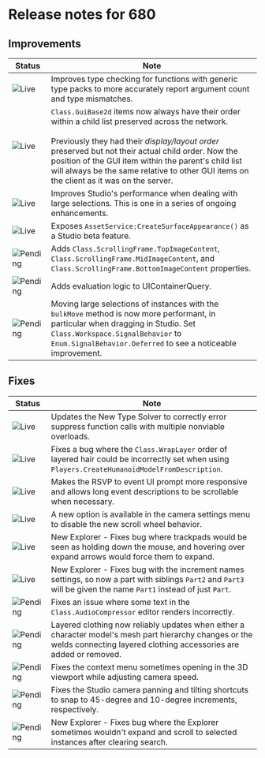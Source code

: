 # Release notes for 680

## Improvements

| Status | Note |
|--------|------|
| ![Live](https://img.shields.io/badge/Live-009E57?style=flat)  | Improves type checking for functions with generic type packs to more accurately report argument count and type mismatches. |
| ![Live](https://img.shields.io/badge/Live-009E57?style=flat)  | `Class.GuiBase2d` items now always have their order within a child list preserved across the network.<br><br>Previously they had their _display/layout order_ preserved but not their actual child order. Now the position of the GUI item within the parent's child list will always be the same relative to other GUI items on the client as it was on the server. |
| ![Live](https://img.shields.io/badge/Live-009E57?style=flat)  | Improves Studio's performance when dealing with large selections. This is one in a series of ongoing enhancements. |
| ![Live](https://img.shields.io/badge/Live-009E57?style=flat)  | Exposes `AssetService:CreateSurfaceAppearance()` as a Studio beta feature. |
| ![Pending](https://img.shields.io/badge/Pending-DEA517?style=flat)  | Adds `Class.ScrollingFrame.TopImageContent`, `Class.ScrollingFrame.MidImageContent`, and `Class.ScrollingFrame.BottomImageContent` properties. |
| ![Pending](https://img.shields.io/badge/Pending-DEA517?style=flat)  | Adds evaluation logic to UIContainerQuery. |
| ![Pending](https://img.shields.io/badge/Pending-DEA517?style=flat)  | Moving large selections of instances with the `bulkMove` method is now more performant, in particular when dragging in Studio. Set `Class.Workspace.SignalBehavior` to `Enum.SignalBehavior.Deferred` to see a noticeable improvement. |
## Fixes

| Status | Note |
|--------|------|
| ![Live](https://img.shields.io/badge/Live-009E57?style=flat)  | Updates the New Type Solver to correctly error suppress function calls with multiple nonviable overloads. |
| ![Live](https://img.shields.io/badge/Live-009E57?style=flat)  | Fixes a bug where the `Class.WrapLayer` order of layered hair could be incorrectly set when using `Players.CreateHumanoidModelFromDescription`. |
| ![Live](https://img.shields.io/badge/Live-009E57?style=flat)  | Makes the RSVP to event UI prompt more responsive and allows long event descriptions to be scrollable when necessary.  |
| ![Live](https://img.shields.io/badge/Live-009E57?style=flat)  | A new option is available in the camera settings menu to disable the new scroll wheel behavior. |
| ![Live](https://img.shields.io/badge/Live-009E57?style=flat)  | New Explorer - Fixes bug where trackpads would be seen as holding down the mouse, and hovering over expand arrows would force them to expand. |
| ![Live](https://img.shields.io/badge/Live-009E57?style=flat)  | New Explorer - Fixes bug with the increment names settings, so now a part with siblings `Part2` and `Part3` will be given the name `Part1` instead of just `Part`. |
| ![Pending](https://img.shields.io/badge/Pending-DEA517?style=flat)  | Fixes an issue where some text in the `Class.AudioCompressor` editor renders incorrectly. |
| ![Pending](https://img.shields.io/badge/Pending-DEA517?style=flat)  | Layered clothing now reliably updates when either a character model's mesh part hierarchy changes or the welds connecting layered clothing accessories are added or removed. |
| ![Pending](https://img.shields.io/badge/Pending-DEA517?style=flat)  | Fixes the context menu sometimes opening in the 3D viewport while adjusting camera speed. |
| ![Pending](https://img.shields.io/badge/Pending-DEA517?style=flat)  | Fixes the Studio camera panning and tilting shortcuts to snap to 45-degree and 10-degree increments, respectively. |
| ![Pending](https://img.shields.io/badge/Pending-DEA517?style=flat)  | New Explorer - Fixes bug where the Explorer sometimes wouldn't expand and scroll to selected instances after clearing search. |
